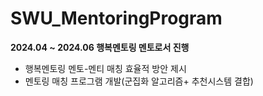 # SWU_MentoringProgram

**2024.04 ~ 2024.06 행복멘토링 멘토로서 진행**
- 행복멘토링 멘토-멘티 매칭 효율적 방안 제시
- 멘토링 매칭 프로그램 개발(군집화 알고리즘+ 추천시스템 결합)

